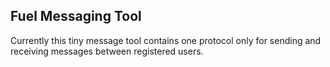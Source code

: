## Fuel Messaging Tool

Currently this tiny message tool contains one protocol only for sending and receiving messages between registered users.